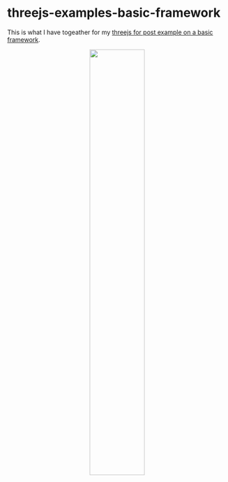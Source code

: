 # threejs-examples-basic-framework

This is what I have togeather for my [threejs for post example on a basic framework](https://dustinpfister.github.io/2021/04/20/threejs-examples-basic-framework/).

<div align="center">
      <a href="https://www.youtube.com/watch?v=UaxHBdbvsco">
         <img src="https://img.youtube.com/vi/NDnQksd2LR4/0.jpg" style="width:50%;">
      </a>
</div>
